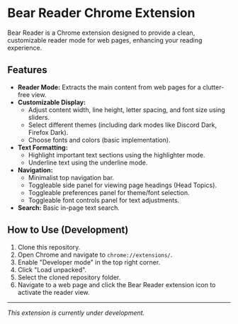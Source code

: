 # Bear Reader Chrome Extension

Bear Reader is a Chrome extension designed to provide a clean, customizable reader mode for web pages, enhancing your reading experience.

## Features

*   **Reader Mode:** Extracts the main content from web pages for a clutter-free view.
*   **Customizable Display:**
    *   Adjust content width, line height, letter spacing, and font size using sliders.
    *   Select different themes (including dark modes like Discord Dark, Firefox Dark).
    *   Choose fonts and colors (basic implementation).
*   **Text Formatting:**
    *   Highlight important text sections using the highlighter mode.
    *   Underline text using the underline mode.
*   **Navigation:**
    *   Minimalist top navigation bar.
    *   Toggleable side panel for viewing page headings (Head Topics).
    *   Toggleable preferences panel for theme/font selection.
    *   Toggleable font controls panel for text adjustments.
*   **Search:** Basic in-page text search.

## How to Use (Development)

1.  Clone this repository.
2.  Open Chrome and navigate to `chrome://extensions/`.
3.  Enable "Developer mode" in the top right corner.
4.  Click "Load unpacked".
5.  Select the cloned repository folder.
6.  Navigate to a web page and click the Bear Reader extension icon to activate the reader view.

---

*This extension is currently under development.*
